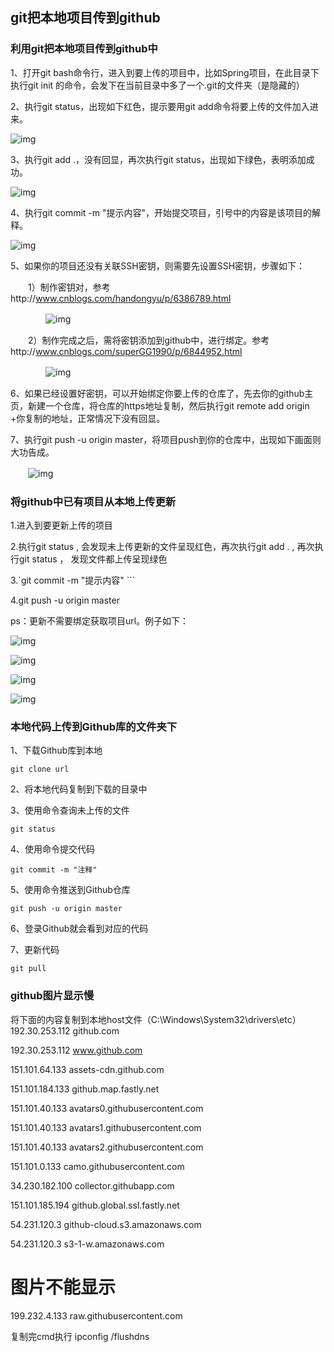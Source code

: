 ## git把本地项目传到github

### **利用git把本地项目传到github中**

1、打开git bash命令行，进入到要上传的项目中，比如Spring项目，在此目录下执行git init 的命令，会发下在当前目录中多了一个.git的文件夹（是隐藏的）

2、执行git status，出现如下红色，提示要用git add命令将要上传的文件加入进来。

 ![img](https://images2017.cnblogs.com/blog/1170065/201709/1170065-20170928142014747-393539189.png)

3、执行git add .，没有回显，再次执行git status，出现如下绿色，表明添加成功。

![img](https://images2017.cnblogs.com/blog/1170065/201709/1170065-20170928142320747-1499055252.png)

4、执行git commit -m "提示内容"，开始提交项目，引号中的内容是该项目的解释。

![img](https://images2017.cnblogs.com/blog/1170065/201709/1170065-20170928142354762-2106042415.png)

5、如果你的项目还没有关联SSH密钥，则需要先设置SSH密钥，步骤如下：

　　1）制作密钥对，参考http://www.cnblogs.com/handongyu/p/6386789.html

　　　　![img](https://images2017.cnblogs.com/blog/1170065/201709/1170065-20170928142803872-1759807225.png)

　　2）制作完成之后，需将密钥添加到github中，进行绑定。参考http://www.cnblogs.com/superGG1990/p/6844952.html

　　　　![img](https://images2017.cnblogs.com/blog/1170065/201709/1170065-20170928143100325-450500734.png)

6、如果已经设置好密钥，可以开始绑定你要上传的仓库了，先去你的github主页，新建一个仓库，将仓库的https地址复制，然后执行git remote add origin +你复制的地址，正常情况下没有回显。

7、执行git push -u origin master，将项目push到你的仓库中，出现如下画面则大功告成。

　　![img](https://images2017.cnblogs.com/blog/1170065/201709/1170065-20170928144040606-143165987.png)

 

 

### **将github中已有项目从本地上传更新**

1.进入到要更新上传的项目

2.执行git status , 会发现未上传更新的文件呈现红色，再次执行git add . , 再次执行git status ， 发现文件都上传呈现绿色

3.`git commit -m "提示内容" ```

4.git push -u origin master 

ps：更新不需要绑定获取项目url。例子如下：

![img](https://images2017.cnblogs.com/blog/1170065/201710/1170065-20171027110950461-601748295.png)

![img](https://images2017.cnblogs.com/blog/1170065/201710/1170065-20171027111014351-428996145.png)

![img](https://images2017.cnblogs.com/blog/1170065/201710/1170065-20171027111033023-946521494.png)

![img](https://images2017.cnblogs.com/blog/1170065/201710/1170065-20171027111050586-166175500.png)

###  本地代码上传到Github库的文件夹下

1、下载Github库到本地

```shell
git clone url
```

2、将本地代码复制到下载的目录中

3、使用命令查询未上传的文件

```shell
git status
```

4、使用命令提交代码

```shell
git commit -m "注释"
```

5、使用命令推送到Github仓库

```shell
git push -u origin master
```

6、登录Github就会看到对应的代码

7、更新代码
```shell
git pull
```

### **github图片显示慢**
将下面的内容复制到本地host文件（C:\Windows\System32\drivers\etc）
192.30.253.112 github.com

192.30.253.112 www.github.com

151.101.64.133 assets-cdn.github.com

151.101.184.133 github.map.fastly.net

151.101.40.133 avatars0.githubusercontent.com

151.101.40.133 avatars1.githubusercontent.com

151.101.40.133 avatars2.githubusercontent.com

151.101.0.133 camo.githubusercontent.com

34.230.182.100 collector.githubapp.com

151.101.185.194 github.global.ssl.fastly.net

54.231.120.3 github-cloud.s3.amazonaws.com

54.231.120.3 s3-1-w.amazonaws.com
# 图片不能显示
199.232.4.133 raw.githubusercontent.com

复制完cmd执行 ipconfig /flushdns
